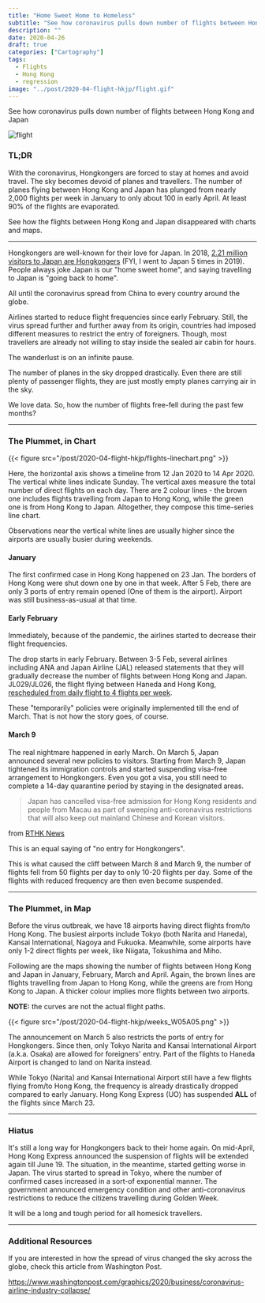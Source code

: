 ```yaml
---
title: "Home Sweet Home to Homeless"
subtitle: "See how coronavirus pulls down number of flights between Hong Kong and Japan"
description: ""
date: 2020-04-26
draft: true
categories: ["Cartography"]
tags:
  - Flights
  - Hong Kong
  - regression
image: "../post/2020-04-flight-hkjp/flight.gif"
---
```


See how coronavirus pulls down number of flights between Hong Kong and Japan

<!--more-->


![flight](/post/2020-04-flight-hkjp/flight.gif)

### TL;DR

With the coronavirus, Hongkongers are forced to stay at homes and avoid travel. The sky becomes devoid of planes and travellers. The number of planes flying between Hong Kong and Japan has plunged from nearly 2,000 flights per week in January to only about 100 in early April. At least 90% of the flights are evaporated.

See how the flights between Hong Kong and Japan disappeared with charts and maps.

---

Hongkongers are well-known for their love for Japan. In 2018, [2.21 million visitors to Japan are Hongkongers](https://www.jnto.go.jp/jpn/statistics/data_info_listing/index.html) (FYI, I went to Japan 5 times in 2019). People always joke Japan is our "home sweet home", and saying travelling to Japan is "going back to home".

All until the coronavirus spread from China to every country around the globe.

Airlines started to reduce flight frequencies since early February. Still, the virus spread further and further away from its origin, countries had imposed different measures to restrict the entry of foreigners. Though, most travellers are already not willing to stay inside the sealed air cabin for hours.

The wanderlust is on an infinite pause.

The number of planes in the sky dropped drastically. Even there are still plenty of passenger flights, they are just mostly empty planes carrying air in the sky.

We love data. So, how the number of flights free-fell during the past few months?

---

### The Plummet, in Chart

<!-- ![flights-linechart](/post/2020-04-flight-hkjp/flights-linechart.png) -->

{{< figure src="/post/2020-04-flight-hkjp/flights-linechart.png" >}}

Here, the horizontal axis shows a timeline from 12 Jan 2020 to 14 Apr 2020. The vertical white lines indicate Sunday. The vertical axes measure the total number of direct flights on each day. There are 2 colour lines - the brown one includes flights travelling from Japan to Hong Kong, while the green one is from Hong Kong to Japan. Altogether, they compose this time-series line chart.

Observations near the vertical white lines are usually higher since the airports are usually busier during weekends.

#### January

The first confirmed case in Hong Kong happened on 23 Jan. The borders of Hong Kong were shut down one by one in that week. After 5 Feb, there are only 3 ports of entry remain opened (One of them is the airport). Airport was still business-as-usual at that time.

#### Early February

Immediately, because of the pandemic, the airlines started to decrease their flight frequencies.

The drop starts in early February. Between 3-5 Feb, several airlines including ANA and Japan Airline (JAL) released statements that they will gradually decrease the number of flights between Hong Kong and Japan. JL029/JL026, the flight flying between Haneda and Hong Kong, [rescheduled from daily flight to 4 flights per week](https://www.jal.co.jp/jp/en/info/2020/inter/200204/index.html).

These "temporarily" policies were originally implemented till the end of March. That is not how the story goes, of course.

#### March 9

The real nightmare happened in early March. On March 5, Japan announced several new policies to visitors. Starting from March 9, Japan tightened its immigration controls and started suspending visa-free arrangement to Hongkongers. Even you got a visa, you still need to complete a 14-day quarantine period by staying in the designated areas.

> Japan has cancelled visa-free admission for Hong Kong residents and people from Macau as part of sweeping anti-coronavirus restrictions that will also keep out mainland Chinese and Korean visitors.

from [RTHK News](https://news.rthk.hk/rthk/en/component/k2/1512723-20200305.htm)

This is an equal saying of "no entry for Hongkongers".

This is what caused the cliff between March 8 and March 9, the number of flights fell from 50 flights per day to only 10-20 flights per day. Some of the flights with reduced frequency are then even become suspended.

---

### The Plummet, in Map

Before the virus outbreak, we have 18 airports having direct flights from/to Hong Kong. The busiest airports include Tokyo (both Narita and Haneda), Kansai International, Nagoya and Fukuoka. Meanwhile, some airports have only 1-2 direct flights per week, like Niigata, Tokushima and Miho.

Following are the maps showing the number of flights between Hong Kong and Japan in January, February, March and April. Again, the brown lines are flights travelling from Japan to Hong Kong, while the greens are from Hong Kong to Japan. A thicker colour implies more flights between two airports.

**NOTE:** the curves are not the actual flight paths.

<!-- ![flights_weeks](/post/2020-04-flight-hkjp/weeks_W05A05.png) -->

{{< figure src="/post/2020-04-flight-hkjp/weeks_W05A05.png" >}}

The announcement on March 5 also restricts the ports of entry for Hongkongers. Since then, only Tokyo Narita and Kansai International Airport (a.k.a. Osaka) are allowed for foreigners' entry. Part of the flights to Haneda Airport is changed to land on Narita instead.

While Tokyo (Narita) and Kansai International Airport still have a few flights flying from/to Hong Kong, the frequency is already drastically dropped compared to early January. Hong Kong Express (UO) has suspended **ALL** of the flights since March 23.

---

### Hiatus

It's still a long way for Hongkongers back to their home again. On mid-April, Hong Kong Express announced the suspension of flights will be extended again till June 19. The situation, in the meantime, started getting worse in Japan. The virus started to spread in Tokyo, where the number of confirmed cases increased in a sort-of exponential manner. The government announced emergency condition and other anti-coronavirus restrictions to reduce the citizens travelling during Golden Week.

It will be a long and tough period for all homesick travellers.

---

### Additional Resources

If you are interested in how the spread of virus changed the sky across the globe, check this article from Washington Post.

https://www.washingtonpost.com/graphics/2020/business/coronavirus-airline-industry-collapse/
